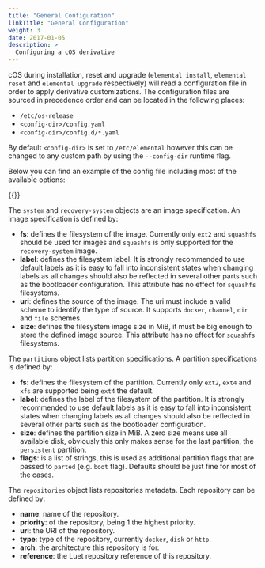 ```yaml
---
title: "General Configuration"
linkTitle: "General Configuration"
weight: 3
date: 2017-01-05
description: >
  Configuring a cOS derivative
---
```



cOS during installation, reset and upgrade (`elemental install`, `elemental reset` and `elemental upgrade` respectively) will read a configuration file in order to apply derivative customizations. The configuration files are sourced in precedence order and can be located in the following places:

- `/etc/os-release`
- `<config-dir>/config.yaml`
- `<config-dir>/config.d/*.yaml`

By default `<config-dir>` is set to `/etc/elemental` however this can be changed to any custom path by using the `--config-dir` runtime flag.

Below you can find an example of the config file including most of the available options:

{{<githubembed repo="rancher/elemental-cli" file="config.yaml.example" lang="yaml">}}


The `system` and `recovery-system` objects are an image specification. An image specification is defined by:

- **fs**: defines the filesystem of the image. Currently only `ext2` and `squashfs` should be used for images and `squashfs` is only supported for the `recovery-system` image.
- **label**: defines the filesystem label. It is strongly recommended to use default labels as it is easy to fall into inconsistent states when changing labels as all changes should also be reflected in several other parts such as the bootloader configuration. This attribute has no effect for `squashfs` filesystems.
- **uri**: defines the source of the image. The uri must include a valid scheme to identify the type of source. It supports `docker`, `channel`, `dir` and `file` schemes.
- **size**: defines the filesystem image size in MiB, it must be big enough to store the defined image source. This attribute has no effect for `squashfs` filesystems.


The `partitions` object lists partition specifications. A partition specifications is defined by:

- **fs**: defines the filesystem of the partition. Currently only `ext2`, `ext4` and `xfs` are supported being `ext4` the default.
- **label**: defines the label of the filesystem of the partition. It is strongly recommended to use default labels as it is easy to fall into inconsistent states when changing labels as all changes should also be reflected in several other parts such as the bootloader configuration.
- **size**: defines the partition size in MiB. A zero size means use all available disk, obviously this only makes sense for the last partition, the `persistent` partition.
- **flags**: is a list of strings, this is used as additional partition flags that are passed to `parted` (e.g. `boot` flag). Defaults should be just fine for most of the cases.


The `repositories` object lists repositories metadata. Each repository can be defined by:

- **name**: name of the repository.
- **priority**: of the repository, being 1 the highest priority.
- **uri**: the URI of the repository.
- **type**: type of the repository, currently `docker`, `disk` or `http`.
- **arch**: the architecture this repository is for.
- **reference**: the Luet repository reference of this repository.

